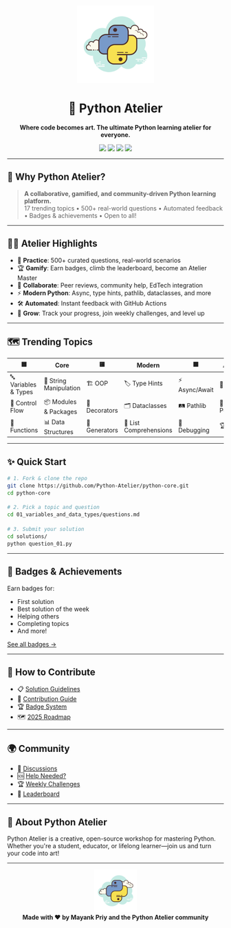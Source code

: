 <p align="center">
  <img src="logo.png" width="180" alt="Python Atelier Logo">
</p>

<h1 align="center">🎨 Python Atelier</h1>
<p align="center"><b>Where code becomes art. The ultimate Python learning atelier for everyone.</b></p>

<p align="center">
  <a href="https://www.python.org/"><img src="https://img.shields.io/badge/Python-3.8+-blue.svg"></a>
  <a href="LICENSE"><img src="https://img.shields.io/badge/License-MIT-green.svg"></a>
  <a href="https://github.com/Python-Atelier/python-core/stargazers"><img src="https://img.shields.io/github/stars/Python-Atelier/python-core?style=social"></a>
  <a href="https://github.com/Python-Atelier/python-core/network/members"><img src="https://img.shields.io/github/forks/Python-Atelier/python-core?style=social"></a>
</p>

---

## 🚀 Why Python Atelier?

> **A collaborative, gamified, and community-driven Python learning platform.**  
> 17 trending topics • 500+ real-world questions • Automated feedback • Badges & achievements • Open to all!

---

## 🧑‍🎨 Atelier Highlights

- 🎯 **Practice**: 500+ curated questions, real-world scenarios
- 🏆 **Gamify**: Earn badges, climb the leaderboard, become an Atelier Master
- 🤝 **Collaborate**: Peer reviews, community help, EdTech integration
- ⚡ **Modern Python**: Async, type hints, pathlib, dataclasses, and more
- 🛠️ **Automated**: Instant feedback with GitHub Actions
- 🌱 **Grow**: Track your progress, join weekly challenges, and level up

---

## 🗺️ Trending Topics

| 🟦                   | **Core**               | 🟨            | **Modern**             | 🟩             | **Advanced**   |
| -------------------- | ---------------------- | ------------- | ---------------------- | -------------- | -------------- |
| 🔤 Variables & Types | 📝 String Manipulation | 🏗️ OOP        | 🏷️ Type Hints          | ⚡ Async/Await | 🧪 Testing     |
| 🔄 Control Flow      | 📦 Modules & Packages  | 🧰 Decorators | 🗂️ Dataclasses         | 🛤️ Pathlib     | 🚀 Performance |
| 🔧 Functions         | 📊 Data Structures     | 🔁 Generators | 🧩 List Comprehensions | 🐛 Debugging   | 🏆 Projects    |

---

## ✨ Quick Start

```bash
# 1. Fork & clone the repo
git clone https://github.com/Python-Atelier/python-core.git
cd python-core

# 2. Pick a topic and question
cd 01_variables_and_data_types/questions.md

# 3. Submit your solution
cd solutions/
python question_01.py
```

---

## 🏅 Badges & Achievements

Earn badges for:

- First solution
- Best solution of the week
- Helping others
- Completing topics
- And more!

[See all badges →](BADGES.md)

---

## 🤝 How to Contribute

- 📋 [Solution Guidelines](SOLUTION_GUIDELINES.md)
- 📝 [Contribution Guide](CONTRIBUTING.md)
- 🏆 [Badge System](BADGES.md)
- 🗺️ [2025 Roadmap](python_roadmap_2025.md)

---

## 🌍 Community

- 💬 [Discussions](https://github.com/Python-Atelier/python-core/discussions)
- 🆘 [Help Needed?](https://github.com/Python-Atelier/python-core/issues/new?template=help-needed.md)
- 🏆 [Weekly Challenges](#)
- 🏅 [Leaderboard](#)

---

## 🎨 About Python Atelier

Python Atelier is a creative, open-source workshop for mastering Python.  
Whether you're a student, educator, or lifelong learner—join us and turn your code into art!

---

<p align="center">
  <img src="logo.png" width="100" alt="Python Atelier Logo">
  <br>
  <b>Made with ❤️ by Mayank Priy and the Python Atelier community</b>
</p>
